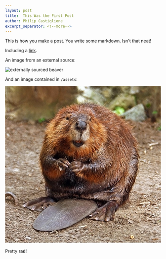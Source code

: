 ```yaml
---
layout: post
title:  This Was the First Post
author: Philip Castiglione
excerpt_separator: <!--more-->
---
```


This is how you make a post. You write some markdown. Isn't that neat!
<!--more-->

Including a [link](http://www.google.com).

An image from an external source:

![externally sourced beaver](https://upload.wikimedia.org/wikipedia/commons/6/6b/American_Beaver.jpg)

And an image contained in `/assets`:

![asset contained beaver](/assets/beaver.jpg)

Pretty **rad**!

